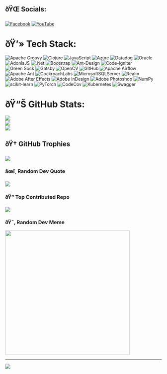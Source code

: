 
## ðŸŒ Socials:
[![Facebook](https://img.shields.io/badge/Facebook-%231877F2.svg?logo=Facebook&logoColor=white)](https://www.facebook.com/Shakil.Mia4544) [![YouTube](https://img.shields.io/badge/YouTube-%23FF0000.svg?logo=YouTube&logoColor=white)](https://youtube.com/@SHAKILMIA2.0) 

# ðŸ’» Tech Stack:
![Apache Groovy](https://img.shields.io/badge/Apache%20Groovy-4298B8.svg?style=for-the-badge&logo=Apache+Groovy&logoColor=white) ![Clojure](https://img.shields.io/badge/Clojure-%23Clojure.svg?style=for-the-badge&logo=Clojure&logoColor=Clojure) ![JavaScript](https://img.shields.io/badge/javascript-%23323330.svg?style=for-the-badge&logo=javascript&logoColor=%23F7DF1E) ![Azure](https://img.shields.io/badge/azure-%230072C6.svg?style=for-the-badge&logo=azure-devops&logoColor=white) ![Datadog](https://img.shields.io/badge/datadog-%23632CA6.svg?style=for-the-badge&logo=datadog&logoColor=white) ![Oracle](https://img.shields.io/badge/Oracle-F80000?style=for-the-badge&logo=oracle&logoColor=white) ![AdonisJS](https://img.shields.io/badge/adonisjs-%23220052.svg?style=for-the-badge&logo=adonisjs&logoColor=white) ![.Net](https://img.shields.io/badge/.NET-5C2D91?style=for-the-badge&logo=.net&logoColor=white) ![Bootstrap](https://img.shields.io/badge/bootstrap-%23563D7C.svg?style=for-the-badge&logo=bootstrap&logoColor=white) ![Ant-Design](https://img.shields.io/badge/-AntDesign-%230170FE?style=for-the-badge&logo=ant-design&logoColor=white) ![Code-Igniter](https://img.shields.io/badge/CodeIgniter-%23EF4223.svg?style=for-the-badge&logo=codeIgniter&logoColor=white) ![Green Sock](https://img.shields.io/badge/green%20sock-88CE02?style=for-the-badge&logo=greensock&logoColor=white) ![Gatsby](https://img.shields.io/badge/Gatsby-%23663399.svg?style=for-the-badge&logo=gatsby&logoColor=white) ![OpenCV](https://img.shields.io/badge/opencv-%23white.svg?style=for-the-badge&logo=opencv&logoColor=white) ![GitHub](https://img.shields.io/badge/GitHub-%23121011.svg?style=for-the-badge&logo=github&logoColor=white) ![Apache Airflow](https://img.shields.io/badge/Apache%20Airflow-017CEE?style=for-the-badge&logo=Apache%20Airflow&logoColor=white) ![Apache Ant](https://img.shields.io/badge/Apache%20Ant-A81C7D?style=for-the-badge&logo=Apache%20Ant&logoColor=white) ![CockroachLabs](https://img.shields.io/badge/Cockroach%20Labs-6933FF?style=for-the-badge&logo=Cockroach%20Labs&logoColor=white) ![MicrosoftSQLServer](https://img.shields.io/badge/Microsoft%20SQL%20Sever-CC2927?style=for-the-badge&logo=microsoft%20sql%20server&logoColor=white) ![Realm](https://img.shields.io/badge/Realm-39477F?style=for-the-badge&logo=realm&logoColor=white) ![Adobe After Effects](https://img.shields.io/badge/Adobe%20After%20Effects-9999FF.svg?style=for-the-badge&logo=Adobe%20After%20Effects&logoColor=white) ![Adobe InDesign](https://img.shields.io/badge/Adobe%20InDesign-49021F?style=for-the-badge&logo=adobeindesign&logoColor=white) ![Adobe Photoshop](https://img.shields.io/badge/adobephotoshop-%2331A8FF.svg?style=for-the-badge&logo=adobephotoshop&logoColor=white) ![NumPy](https://img.shields.io/badge/numpy-%23013243.svg?style=for-the-badge&logo=numpy&logoColor=white) ![scikit-learn](https://img.shields.io/badge/scikit--learn-%23F7931E.svg?style=for-the-badge&logo=scikit-learn&logoColor=white) ![PyTorch](https://img.shields.io/badge/PyTorch-%23EE4C2C.svg?style=for-the-badge&logo=PyTorch&logoColor=white) ![CodeCov](https://img.shields.io/badge/codecov-%23ff0077.svg?style=for-the-badge&logo=codecov&logoColor=white) ![Kubernetes](https://img.shields.io/badge/kubernetes-%23326ce5.svg?style=for-the-badge&logo=kubernetes&logoColor=white) ![Swagger](https://img.shields.io/badge/-Swagger-%23Clojure?style=for-the-badge&logo=swagger&logoColor=white)
# ðŸ“Š GitHub Stats:
![](https://github-readme-stats.vercel.app/api?username=SHAKIL-KING&theme=radical&hide_border=false&include_all_commits=false&count_private=false)<br/>
![](https://github-readme-streak-stats.herokuapp.com/?user=SHAKIL-KING&theme=radical&hide_border=false)<br/>
![](https://github-readme-stats.vercel.app/api/top-langs/?username=SHAKIL-KING&theme=radical&hide_border=false&include_all_commits=false&count_private=false&layout=compact)

## ðŸ† GitHub Trophies
![](https://github-profile-trophy.vercel.app/?username=SHAKIL-KING&theme=radical&no-frame=false&no-bg=true&margin-w=4)

### âœï¸ Random Dev Quote
![](https://quotes-github-readme.vercel.app/api?type=horizontal&theme=gruvbox)

### ðŸ” Top Contributed Repo
![](https://github-contributor-stats.vercel.app/api?username=SHAKIL-KING&limit=5&theme=radical&combine_all_yearly_contributions=true)

### ðŸ˜‚ Random Dev Meme
<img src='https://randommeme-five.vercel.app/' style="height: 400px;"/>

---
[![](https://visitcount.itsvg.in/api?id=SHAKIL-KING&icon=6&color=1)](https://visitcount.itsvg.in)

<!-- Proudly created with GPRM ( https://gprm.itsvg.in ) -->
